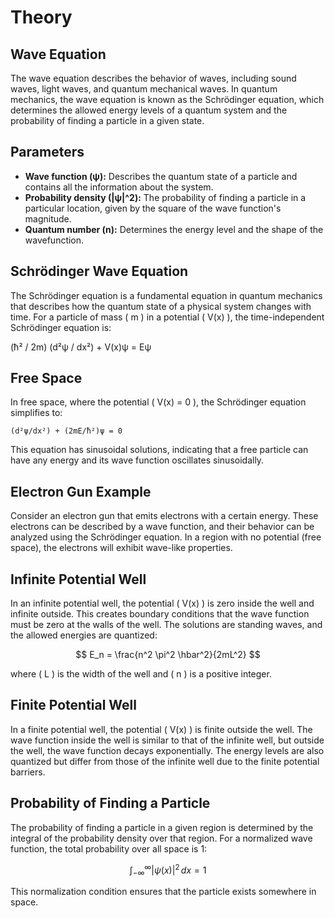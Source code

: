 # Theory

## Wave Equation

The wave equation describes the behavior of waves, including sound waves, light waves, and quantum mechanical waves. In quantum mechanics, the wave equation is known as the Schrödinger equation, which determines the allowed energy levels of a quantum system and the probability of finding a particle in a given state.

## Parameters

- **Wave function (ψ):** Describes the quantum state of a particle and contains all the information about the system.
- **Probability density (|ψ|^2):** The probability of finding a particle in a particular location, given by the square of the wave function's magnitude.
- **Quantum number (n):** Determines the energy level and the shape of the wavefunction.

## Schrödinger Wave Equation

The Schrödinger equation is a fundamental equation in quantum mechanics that describes how the quantum state of a physical system changes with time. For a particle of mass \( m \) in a potential \( V(x) \), the time-independent Schrödinger equation is:

(ħ² / 2m) (d²ψ / dx²) + V(x)ψ = Eψ



## Free Space

In free space, where the potential \( V(x) = 0 \), the Schrödinger equation simplifies to:

` (d²ψ/dx²) + (2mE/ħ²)ψ = 0 `


This equation has sinusoidal solutions, indicating that a free particle can have any energy and its wave function oscillates sinusoidally.

## Electron Gun Example

Consider an electron gun that emits electrons with a certain energy. These electrons can be described by a wave function, and their behavior can be analyzed using the Schrödinger equation. In a region with no potential (free space), the electrons will exhibit wave-like properties.

## Infinite Potential Well

In an infinite potential well, the potential \( V(x) \) is zero inside the well and infinite outside. This creates boundary conditions that the wave function must be zero at the walls of the well. The solutions are standing waves, and the allowed energies are quantized:

$$
E_n = \frac{n^2 \pi^2 \hbar^2}{2mL^2}
$$


where \( L \) is the width of the well and \( n \) is a positive integer.

## Finite Potential Well

In a finite potential well, the potential \( V(x) \) is finite outside the well. The wave function inside the well is similar to that of the infinite well, but outside the well, the wave function decays exponentially. The energy levels are also quantized but differ from those of the infinite well due to the finite potential barriers.

## Probability of Finding a Particle

The probability of finding a particle in a given region is determined by the integral of the probability density over that region. For a normalized wave function, the total probability over all space is 1:

$$
\int_{-\infty}^{\infty} |\psi(x)|^2 \, dx = 1
$$


This normalization condition ensures that the particle exists somewhere in space.
